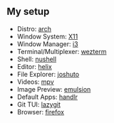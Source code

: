 ## My setup
- Distro: [arch](https://github.com/archlinux)
- Window System: [X11](https://github.com/freedesktop/xorg-libX11)
- Window Manager: [i3](https://github.com/i3/i3)
- Terminal/Multiplexer: [wezterm](https://github.com/wez/wezterm)
- Shell: [nushell](https://www.nushell.sh/)
- Editor: [helix](https://github.com/helix-editor/helix)
- File Explorer: [joshuto](https://github.com/kamiyaa/joshuto)
- Videos: [mpv](https://github.com/mpv-player/mpv)
- Image Preview: [emulsion]()
- Default Apps: [handlr](https://github.com/chmln/handlr)
- Git TUI: [lazygit](https://github.com/jesseduffield/lazygit)
- Browser: [firefox](https://github.com/mozilla/gecko-dev)
